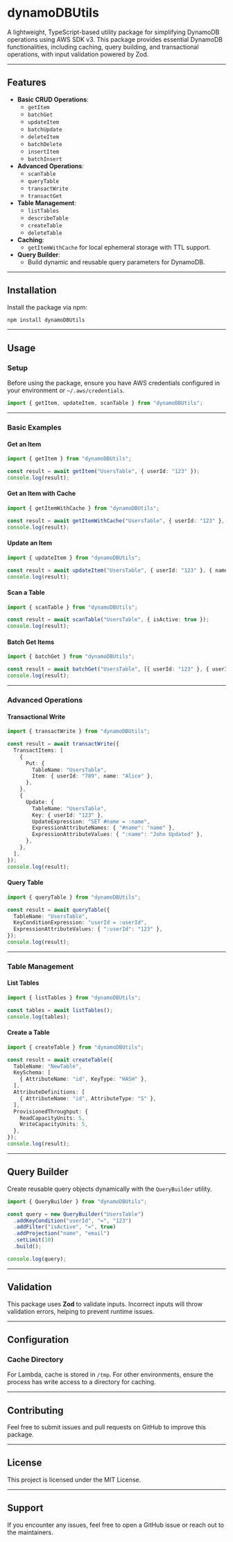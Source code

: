 # dynamoDBUtils

A lightweight, TypeScript-based utility package for simplifying DynamoDB operations using AWS SDK v3. This package provides essential DynamoDB functionalities, including caching, query building, and transactional operations, with input validation powered by Zod.

---

## **Features**
- **Basic CRUD Operations**:
  - `getItem`
  - `batchGet`
  - `updateItem`
  - `batchUpdate`
  - `deleteItem`
  - `batchDelete`
  - `insertItem`
  - `batchInsert`
- **Advanced Operations**:
  - `scanTable`
  - `queryTable`
  - `transactWrite`
  - `transactGet`
- **Table Management**:
  - `listTables`
  - `describeTable`
  - `createTable`
  - `deleteTable`
- **Caching**:
  - `getItemWithCache` for local ephemeral storage with TTL support.
- **Query Builder**:
  - Build dynamic and reusable query parameters for DynamoDB.

---

## **Installation**

Install the package via npm:

```bash
npm install dynamoDBUtils
```

---

## **Usage**

### **Setup**
Before using the package, ensure you have AWS credentials configured in your environment or `~/.aws/credentials`.

```typescript
import { getItem, updateItem, scanTable } from "dynamoDBUtils";
```

---

### **Basic Examples**

#### **Get an Item**
```typescript
import { getItem } from "dynamoDBUtils";

const result = await getItem("UsersTable", { userId: "123" });
console.log(result);
```

#### **Get an Item with Cache**
```typescript
import { getItemWithCache } from "dynamoDBUtils";

const result = await getItemWithCache("UsersTable", { userId: "123" }, ["name", "email"], 10); // Cache for 10 minutes
console.log(result);
```

#### **Update an Item**
```typescript
import { updateItem } from "dynamoDBUtils";

const result = await updateItem("UsersTable", { userId: "123" }, { name: "John Doe" });
console.log(result);
```

#### **Scan a Table**
```typescript
import { scanTable } from "dynamoDBUtils";

const result = await scanTable("UsersTable", { isActive: true });
console.log(result);
```

#### **Batch Get Items**
```typescript
import { batchGet } from "dynamoDBUtils";

const result = await batchGet("UsersTable", [{ userId: "123" }, { userId: "456" }]);
console.log(result);
```

---

### **Advanced Operations**

#### **Transactional Write**
```typescript
import { transactWrite } from "dynamoDBUtils";

const result = await transactWrite({
  TransactItems: [
    {
      Put: {
        TableName: "UsersTable",
        Item: { userId: "789", name: "Alice" },
      },
    },
    {
      Update: {
        TableName: "UsersTable",
        Key: { userId: "123" },
        UpdateExpression: "SET #name = :name",
        ExpressionAttributeNames: { "#name": "name" },
        ExpressionAttributeValues: { ":name": "John Updated" },
      },
    },
  ],
});
console.log(result);
```

#### **Query Table**
```typescript
import { queryTable } from "dynamoDBUtils";

const result = await queryTable({
  TableName: "UsersTable",
  KeyConditionExpression: "userId = :userId",
  ExpressionAttributeValues: { ":userId": "123" },
});
console.log(result);
```

---

### **Table Management**

#### **List Tables**
```typescript
import { listTables } from "dynamoDBUtils";

const tables = await listTables();
console.log(tables);
```

#### **Create a Table**
```typescript
import { createTable } from "dynamoDBUtils";

const result = await createTable({
  TableName: "NewTable",
  KeySchema: [
    { AttributeName: "id", KeyType: "HASH" },
  ],
  AttributeDefinitions: [
    { AttributeName: "id", AttributeType: "S" },
  ],
  ProvisionedThroughput: {
    ReadCapacityUnits: 5,
    WriteCapacityUnits: 5,
  },
});
console.log(result);
```

---

## **Query Builder**

Create reusable query objects dynamically with the `QueryBuilder` utility.

```typescript
import { QueryBuilder } from "dynamoDBUtils";

const query = new QueryBuilder("UsersTable")
  .addKeyCondition("userId", "=", "123")
  .addFilter("isActive", "=", true)
  .addProjection("name", "email")
  .setLimit(10)
  .build();

console.log(query);
```

---

## **Validation**

This package uses **Zod** to validate inputs. Incorrect inputs will throw validation errors, helping to prevent runtime issues.

---

## **Configuration**

### **Cache Directory**
For Lambda, cache is stored in `/tmp`. For other environments, ensure the process has write access to a directory for caching.

---

## **Contributing**
Feel free to submit issues and pull requests on GitHub to improve this package.

---

## **License**
This project is licensed under the MIT License.

---

## **Support**
If you encounter any issues, feel free to open a GitHub issue or reach out to the maintainers.
